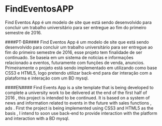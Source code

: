 # FindEventosAPP
Find Eventos App é um modelo de site que está sendo desenvolvido para concluir um trabalho universitário para ser entregue ao fim do primeiro semestre de 2016.


####PT-BR####
Find Eventos App é um modelo de site que está sendo desenvolvido para concluir um trabalho universitário para ser entregue ao fim do primeiro semestre de 2016, esse projeto tem finalidade de ser continuado. Se baseia em um sistema de noticias e informações relacionado a eventos, futuramente com funções de  venda, anuncios. Primeiramente o projeto está sendo implementado em utilizando como base CSS3 e HTML5, logo pretendo utilizar back-end para dar interação com a plataforma e interação com um BD mysql.

####EN####
Find Events App is a site template that is being developed to complete a university work to be delivered at the end of the first half of 2016 , this project is intended to be continued. It is based on a system of news and information related to events in the future with sales functions , ads . First the project is being implemented using CSS3 and HTML5 as the basis , I intend to soon use back-end to provide interaction with the platform and interaction with a BD mysql.
